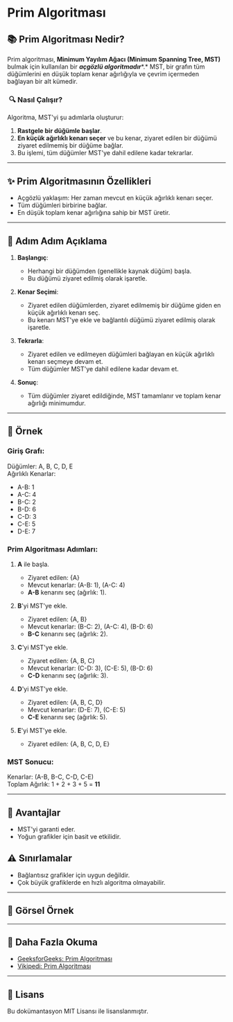 # Prim Algoritması



## 📚 Prim Algoritması Nedir?

Prim algoritması, **Minimum Yayılım Ağacı (Minimum Spanning Tree, MST)** bulmak için kullanılan bir ***açgözlü algoritmadır***\*.\* MST, bir grafın tüm düğümlerini en düşük toplam kenar ağırlığıyla ve çevrim içermeden bağlayan bir alt kümedir.

###  🔍 Nasıl Çalışır?

Algoritma, MST'yi şu adımlarla oluşturur:

1. **Rastgele bir düğümle başlar**.
2. **En küçük ağırlıklı kenarı seçer** ve bu kenar, ziyaret edilen bir düğümü ziyaret edilmemiş bir düğüme bağlar.
3. Bu işlemi, tüm düğümler MST'ye dahil edilene kadar tekrarlar.

---

## ✨ Prim Algoritmasının Özellikleri

- Açgözlü yaklaşım: Her zaman mevcut en küçük ağırlıklı kenarı seçer.
- Tüm düğümleri birbirine bağlar.
- En düşük toplam kenar ağırlığına sahip bir MST üretir.

---

## 🚀 Adım Adım Açıklama

1. **Başlangıç**:

   - Herhangi bir düğümden (genellikle kaynak düğüm) başla.
   - Bu düğümü ziyaret edilmiş olarak işaretle.

2. **Kenar Seçimi**:

   - Ziyaret edilen düğümlerden, ziyaret edilmemiş bir düğüme giden en küçük ağırlıklı kenarı seç.
   - Bu kenarı MST'ye ekle ve bağlantılı düğümü ziyaret edilmiş olarak işaretle.

3. **Tekrarla**:

   - Ziyaret edilen ve edilmeyen düğümleri bağlayan en küçük ağırlıklı kenarı seçmeye devam et.
   - Tüm düğümler MST'ye dahil edilene kadar devam et.

4. **Sonuç**:

   - Tüm düğümler ziyaret edildiğinde, MST tamamlanır ve toplam kenar ağırlığı minimumdur.

---

## 📖 Örnek

### Giriş Grafı:

Düğümler: A, B, C, D, E\
Ağırlıklı Kenarlar:

- A-B: 1
- A-C: 4
- B-C: 2
- B-D: 6
- C-D: 3
- C-E: 5
- D-E: 7

### Prim Algoritması Adımları:

1. **A** ile başla.

   - Ziyaret edilen: {A}
   - Mevcut kenarlar: (A-B: 1), (A-C: 4)
   - **A-B** kenarını seç (ağırlık: 1).

2. **B**'yi MST'ye ekle.

   - Ziyaret edilen: {A, B}
   - Mevcut kenarlar: (B-C: 2), (A-C: 4), (B-D: 6)
   - **B-C** kenarını seç (ağırlık: 2).

3. **C**'yi MST'ye ekle.

   - Ziyaret edilen: {A, B, C}
   - Mevcut kenarlar: (C-D: 3), (C-E: 5), (B-D: 6)
   - **C-D** kenarını seç (ağırlık: 3).

4. **D**'yi MST'ye ekle.

   - Ziyaret edilen: {A, B, C, D}
   - Mevcut kenarlar: (D-E: 7), (C-E: 5)
   - **C-E** kenarını seç (ağırlık: 5).

5. **E**'yi MST'ye ekle.

   - Ziyaret edilen: {A, B, C, D, E}

### MST Sonucu:

Kenarlar: (A-B, B-C, C-D, C-E)\
Toplam Ağırlık: 1 + 2 + 3 + 5 = **11**

---

## 🌟 Avantajlar

- MST'yi garanti eder.
- Yoğun grafikler için basit ve etkilidir.

## ⚠️ Sınırlamalar

- Bağlantısız grafikler için uygun değildir.
- Çok büyük grafiklerde en hızlı algoritma olmayabilir.

---

## 🎥 Görsel Örnek



---

## 📖 Daha Fazla Okuma

- [GeeksforGeeks: Prim Algoritması](https://www.geeksforgeeks.org/prims-minimum-spanning-tree-mst-greedy-algo-5/)
- [Vikipedi: Prim Algoritması](https://tr.wikipedia.org/wiki/Prim_algoritmas%C4%B1)

---

## 📝 Lisans

Bu dokümantasyon MIT Lisansı ile lisanslanmıştır.

